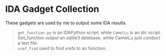 IDA Gadget Collection
====
These gadgets are used by me to output some IDA results.<br>
>`get_function.py` is an IDAPython script, while `CamelLu` is an idc script. Get_function output an sqlite3 datebase, while CamelLu just conduct a text file.<br>
>`xref_find` used to find xrefs to an function.<br>
